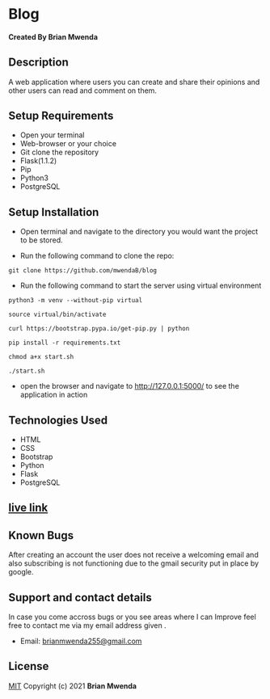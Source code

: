 # Blog

#### Created By Brian Mwenda

## Description

A web application where users you can create and share their opinions and other users can read and comment on them.

## Setup Requirements

- Open your terminal
- Web-browser or your choice
- Git clone the repository
- Flask(1.1.2)
- Pip
- Python3
- PostgreSQL

## Setup Installation

- Open terminal and navigate to the directory you would want the project to be stored.

- Run the following command to clone the repo:

```
git clone https://github.com/mwendaB/blog
```

- Run the following command to start the server using virtual environment

```
python3 -m venv --without-pip virtual
```

```
source virtual/bin/activate
```

```
curl https://bootstrap.pypa.io/get-pip.py | python
```

```
pip install -r requirements.txt
```

```
chmod a+x start.sh
```

```
./start.sh
```

- open the browser and navigate to http://127.0.0.1:5000/ to see the application in action

## Technologies Used

- HTML
- CSS
- Bootstrap
- Python
- Flask
- PostgreSQL




## [live link](https://mwendablog.herokuapp.com/)

## Known Bugs

After creating an account the user does not receive a welcoming email and also subscribing is not functioning due to the gmail security put in place by google.

## Support and contact details 
In case you come accross bugs or you see areas where I can Improve feel free to contact me via my email address given .

- Email: brianmwenda255@gmail.com

## License
[MIT](license)
Copyright (c) 2021 **Brian Mwenda**